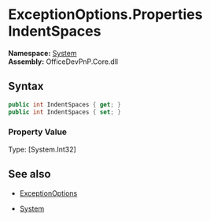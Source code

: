 # ExceptionOptions.Properties IndentSpaces
**Namespace:** [System](System.md)  
**Assembly:** OfficeDevPnP.Core.dll  
## Syntax
```C#
public int IndentSpaces { get; }
public int IndentSpaces { set; }
```

### Property Value
Type: [System.Int32] 

## See also
- [ExceptionOptions](ExceptionOptions.md) 

- [System](System.md)

